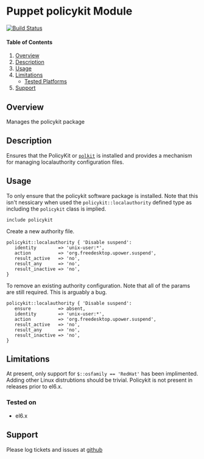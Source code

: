 Puppet policykit Module
=========================

[![Build Status](https://travis-ci.org/jhoblitt/puppet-policykit.png)](https://travis-ci.org/jhoblitt/puppet-policykit)


#### Table of Contents

1. [Overview](#overview)
2. [Description](#description)
3. [Usage](#usage)
4. [Limitations](#limitations)
    * [Tested Platforms](#tested-platforms)
5. [Support](#support)

Overview
--------

Manages the policykit package


Description
-----------

Ensures that the PolicyKit or
[`polkit`](http://www.freedesktop.org/wiki/Software/polkit/) is installed and
provides a mechanism for managing localauthority configuration files.


Usage
-----

To only ensure that the policykit software package is installed.  Note that
this isn't nessicary when used the `policykit::localauthority` defined type as
including the `policykit` class is implied.

    include policykit

Create a new authority file.

    policykit::localauthority { 'Disable suspend':
       identity        => 'unix-user:*',
       action          => 'org.freedesktop.upower.suspend',
       result_active   => 'no',
       result_any      => 'no',
       result_inactive => 'no',
    }

To remove an existing authority configuration. Note that all of the params are
still required.  This is arguably a bug.

    policykit::localauthority { 'Disable suspend':
       ensure          => absent,
       identity        => 'unix-user:*',
       action          => 'org.freedesktop.upower.suspend',
       result_active   => 'no',
       result_any      => 'no',
       result_inactive => 'no',
    }


Limitations
-----------

At present, only support for `$::osfamily == 'RedHat'` has been implimented.
Adding other Linux distrubtions should be trivial.  Policykit is not present in
releases prior to el6.x.

### Tested on

* el6.x


Support
-------

Please log tickets and issues at [github](https://github.com/jhoblitt/puppet-module_skel/issues)


